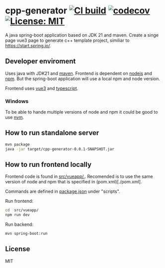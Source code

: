 # cpp-generator [![CI build](https://github.com/mwthinker/cpp-generator/actions/workflows/ci.yml/badge.svg)](https://github.com/mwthinker/cpp-generator/actions/workflows/ci.yml) [![codecov](https://codecov.io/gh/mwthinker/cpp-generator/graph/badge.svg?token=AXPMDCRSGC)](https://codecov.io/gh/mwthinker/cpp-generator) [![License: MIT](https://img.shields.io/badge/License-MIT-yellow.svg)](https://opensource.org/licenses/MIT)
A java spring-boot application based on JDK 21 and maven. Create a singe page vue3 page to generate c++ template project, similiar to https://start.spring.io/.

## Developer enviroment
Uses java with JDK21 and [maven](https://maven.apache.org/what-is-maven.html). Frontend is dependent on [nodejs](https://nodejs.org/en/learn/getting-started/introduction-to-nodejs) and [npm](https://docs.npmjs.com/about-npm). But the spring-boot application will use a local npm and node version.

Frontend uses [vue3](https://vuejs.org/) and [typescript](https://www.typescriptlang.org/).

### Windows
To be able to hande multiple versions of node and npm it could be good to use [nvm](https://github.com/coreybutler/nvm-windows).

## How to run standalone server

```bash
mvn package
java -jar target/cpp-generator-0.0.1-SNAPSHOT.jar
```

## How to run frontend locally
Frontend code is found in [src/vueapp/.](src/vueapp/.). Recomended is to use the same version of node and npm that is specified in (pom.xml)[./pom.xml].

Commands are defined in [package.json](./src/vueapp/package.json) under "scripts".

Run frontend:
```bash
cd  src/vueapp/
npm run dev
```

Run backend:
```bash
mvn spring-boot:run
```

## License
MIT
